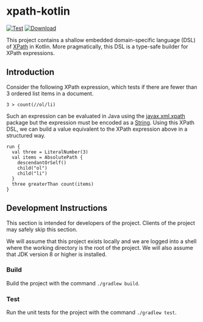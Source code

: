 # xpath-kotlin

[![Test][test-badge]][test]
[![Download][download-badge]][download]

This project contains a shallow embedded domain-specific language (DSL) of
[XPath][xpath] in Kotlin. More pragmatically, this DSL is a type-safe builder
for XPath expressions.

## Introduction

Consider the following XPath expression, which tests if there are fewer than 3
ordered list items in a document.

    3 > count(//ol/li)

Such an expression can be evaluated in Java using the [javax.xml.xpath] package
but the expression must be encoded as a [String]. Using this XPath DSL, we
can build a value equivalent to the XPath expression above in a structured way.

    run {
      val three = LiteralNumber(3)
      val items = AbsolutePath {
        descendantOrSelf()
        child("ol")
        child("li")
      }
      three greaterThan count(items)
    }

## Development Instructions

This section is intended for developers of the project. Clients of the project
may safely skip this section.

We will assume that this project exists locally and we are logged into a shell
where the working directory is the root of the project. We will also assume that
JDK version 8 or higher is installed.

### Build

Build the project with the command `./gradlew build`.

### Test

Run the unit tests for the project with the command `./gradlew test`.

[test-badge]: https://github.com/hubbards/xpath-kotlin/workflows/Test/badge.svg
[test]: https://github.com/hubbards/xpath-kotlin

[download-badge]: https://api.bintray.com/packages/hubbards/maven/xpath-kotlin/images/download.svg
[download]: https://bintray.com/hubbards/maven/xpath-kotlin/_latestVersion

[javax.xml.xpath]: https://docs.oracle.com/javase/8/docs/api/javax/xml/xpath/package-summary.html
[String]: https://docs.oracle.com/javase/8/docs/api/java/lang/String.html
[xpath]: https://www.w3.org/TR/1999/REC-xpath-19991116
